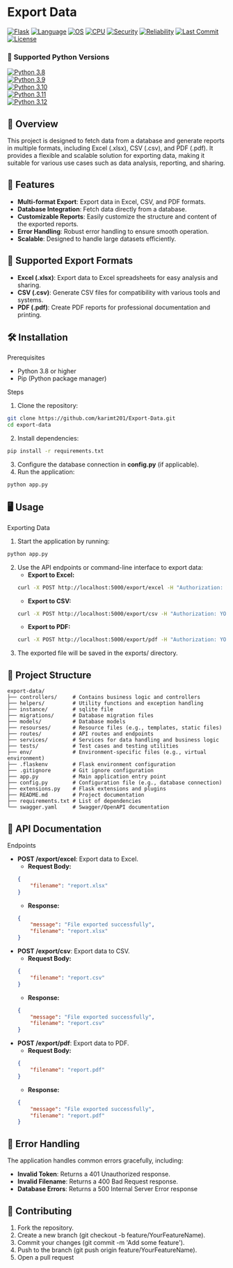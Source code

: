 # Export Data

[![Flask](https://img.shields.io/badge/Flask-2.0%2B-blue?logo=flask)](https://flask.palletsprojects.com/)
[![Language](https://img.shields.io/badge/Language-Python-yellow?logo=python)](https://www.python.org/)
[![OS](https://img.shields.io/badge/OS-linux%20%7C%20windows%20%7C%20macOS-informational?logo=linux)](https://en.wikipedia.org/wiki/Operating_system)
[![CPU](https://img.shields.io/badge/CPU-x86%20%7C%20x64%20%7C%20ARM64-orange)](https://en.wikipedia.org/wiki/List_of_CPU_architectures)
[![Security](https://img.shields.io/badge/security-A-brightgreen)](https://owasp.org/)
[![Reliability](https://img.shields.io/badge/reliability-A-brightgreen)](https://en.wikipedia.org/wiki/Software_quality)
[![Last Commit](https://img.shields.io/badge/last%20commit-February%202025-yellow)](https://github.com/karimt201/Export-Data/tree/Generate-date-files)
[![License](https://img.shields.io/badge/license-MIT-blue)](https://opensource.org/licenses/MIT)

### 🐍 **Supported Python Versions**
[![Python 3.8](https://img.shields.io/badge/Python-3.8-blue?logo=python)](https://www.python.org/downloads/release/python-380/)  
[![Python 3.9](https://img.shields.io/badge/Python-3.9-blue?logo=python)](https://www.python.org/downloads/release/python-390/)  
[![Python 3.10](https://img.shields.io/badge/Python-3.10-blue?logo=python)](https://www.python.org/downloads/release/python-3100/)  
[![Python 3.11](https://img.shields.io/badge/Python-3.11-blue?logo=python)](https://www.python.org/downloads/release/python-3110/)  
[![Python 3.12](https://img.shields.io/badge/Python-3.12-blue?logo=python)](https://www.python.org/downloads/release/python-3120/)  

## 📌 Overview
This project is designed to fetch data from a database and generate reports in multiple formats, including Excel (.xlsx), CSV (.csv), and PDF (.pdf). It provides a flexible and scalable solution for exporting data, making it suitable for various use cases such as data analysis, reporting, and sharing.

## 🚀 Features

- **Multi-format Export**: Export data in Excel, CSV, and PDF formats.
- **Database Integration**: Fetch data directly from a database.
- **Customizable Reports**: Easily customize the structure and content of the exported reports.
- **Error Handling**: Robust error handling to ensure smooth operation.
- **Scalable**: Designed to handle large datasets efficiently.

## 📂 Supported Export Formats
- **Excel (.xlsx)**: Export data to Excel spreadsheets for easy analysis and sharing.
- **CSV (.csv)**: Generate CSV files for compatibility with various tools and systems.
- **PDF (.pdf)**: Create PDF reports for professional documentation and printing.

## 🛠️ Installation
Prerequisites
- Python 3.8 or higher
- Pip (Python package manager)

Steps
1. Clone the repository:
```bash 
git clone https://github.com/karimt201/Export-Data.git
cd export-data
```
2. Install dependencies:
```bash 
pip install -r requirements.txt
```
3. Configure the database connection in **config.py** (if applicable).
4. Run the application:
```bash 
python app.py
```

## 🖥️ Usage
Exporting Data
1. Start the application by running:
```bash
python app.py
```
2. Use the API endpoints or command-line interface to export data:
    - **Export to Excel:**
    ```bash
    curl -X POST http://localhost:5000/export/excel -H "Authorization: YOUR_TOKEN" -d '{"filename": "report.xlsx"}'
    ```
    - **Export to CSV:**
    ```bash 
    curl -X POST http://localhost:5000/export/csv -H "Authorization: YOUR_TOKEN" -d '{"filename": "report.csv"}'
    ```
    - **Export to PDF:**
    ```bash
    curl -X POST http://localhost:5000/export/pdf -H "Authorization: YOUR_TOKEN" -d '{"filename": "report.pdf"}'
    ```
3. The exported file will be saved in the exports/ directory.

## 📁 Project Structure
```plaintext
export-data/
├── controllers/     # Contains business logic and controllers
├── helpers/         # Utility functions and exception handling
├── instance/        # sqlite file
├── migrations/      # Database migration files
├── models/          # Database models
├── resourses/       # Resource files (e.g., templates, static files)
├── routes/          # API routes and endpoints
├── services/        # Services for data handling and business logic
├── tests/           # Test cases and testing utilities
├── env/             # Environment-specific files (e.g., virtual environment)
├── .flaskenv        # Flask environment configuration
├── .gitignore       # Git ignore configuration
├── app.py           # Main application entry point
├── config.py        # Configuration file (e.g., database connection)
├── extensions.py    # Flask extensions and plugins
├── README.md        # Project documentation
├── requirements.txt # List of dependencies
└── swagger.yaml     # Swagger/OpenAPI documentation
```

## 📝 API Documentation
Endpoints
- **POST /export/excel**: Export data to Excel.
    - **Request Body:**
    ```json
    {
        "filename": "report.xlsx"
    }
    ```
    - **Response:**
    ```json
    {
        "message": "File exported successfully",
        "filename": "report.xlsx"
    }
    ```
- **POST /export/csv**: Export data to CSV.
    - **Request Body:**
    ```json
    {
        "filename": "report.csv"
    }
    ```
    - **Response:**
    ```json
    {
        "message": "File exported successfully",
        "filename": "report.csv"
    }
    ```
- **POST /export/pdf**: Export data to PDF.
    - **Request Body:**
    ```json
    {
        "filename": "report.pdf"
    }
    ```
    - **Response:**
    ```json
    {
        "message": "File exported successfully",
        "filename": "report.pdf"
    }
    ```

## 🛑 Error Handling
The application handles common errors gracefully, including:
- **Invalid Token**: Returns a 401 Unauthorized response.
- **Invalid Filename**: Returns a 400 Bad Request response.
- **Database Errors**: Returns a 500 Internal Server Error response


## 🤝 Contributing
1. Fork the repository.
2. Create a new branch (git checkout -b feature/YourFeatureName).
3. Commit your changes (git commit -m 'Add some feature').
4. Push to the branch (git push origin feature/YourFeatureName).
5. Open a pull request

